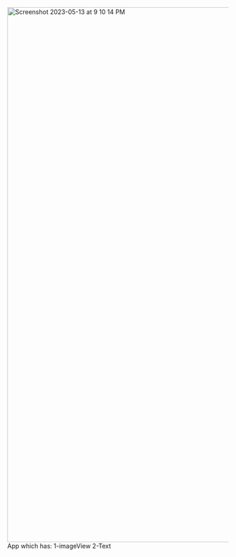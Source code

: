 <img width="1217" alt="Screenshot 2023-05-13 at 9 10 14 PM" src="https://github.com/pravalgautam/First-ios-Project/assets/71179696/eca23980-8381-4ac7-b31e-91bb81a413c7">
App which has:
1-imageView 
2-Text
